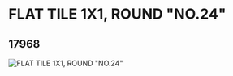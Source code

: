 # FLAT TILE 1X1, ROUND "NO.24"
## 17968
![FLAT TILE 1X1, ROUND "NO.24"](https://lc-www-live-s.legocdn.com/media/bricks/5/2/6078241.jpg)